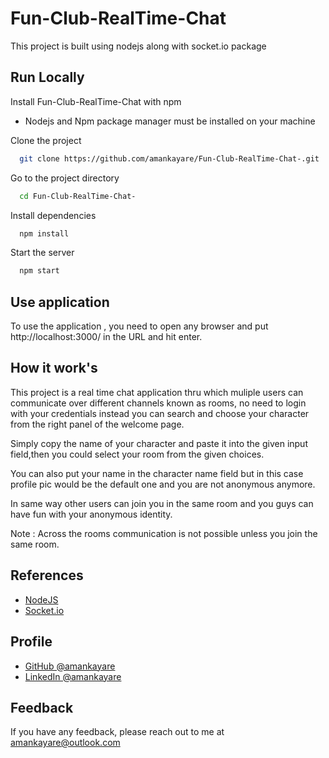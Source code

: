 
# Fun-Club-RealTime-Chat

This project is built using nodejs along with socket.io package


## Run Locally
Install Fun-Club-RealTime-Chat with npm
* Nodejs and Npm package manager must be installed on your machine

Clone the project

```bash
  git clone https://github.com/amankayare/Fun-Club-RealTime-Chat-.git
```

Go to the project directory

```bash
  cd Fun-Club-RealTime-Chat-
```

Install dependencies

```bash
  npm install
```

Start the server

```bash
  npm start
```


## Use application

To use the application , you need to open any browser and put http://localhost:3000/
in the URL and hit enter.



## How it work's

This project is a real time chat application thru which muliple users can communicate 
over different channels known as rooms, no need to login with your credentials instead 
you can search and choose your character from the right panel of the welcome page.

Simply copy the name of your character and paste it into the given input field,then
you could select your room from the given choices.

You can also put your name in the character name field but in this case profile pic
would be the default one and you are not anonymous anymore.

In same way other users can join you in the same room and you guys can have fun with
your anonymous identity. 

Note : Across the rooms communication is not possible unless you join the same room.
## References

 - [NodeJS](https://nodejs.org/en/)
 - [Socket.io](https://socket.io/)


## Profile

- [GitHub @amankayare](https://github.com/amankayare)
- [LinkedIn @amankayare](https://www.linkedin.com/in/aman-kayare-b25341a9)

## Feedback

If you have any feedback, please reach out to me at amankayare@outlook.com

